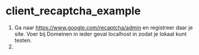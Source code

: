 # client_recaptcha_example

1. Ga naar https://www.google.com/recaptcha/admin en registreer daar je site. Voer bij Domeinen in ieder geval localhost in zodat je lokaal kunt testen.
2. 

